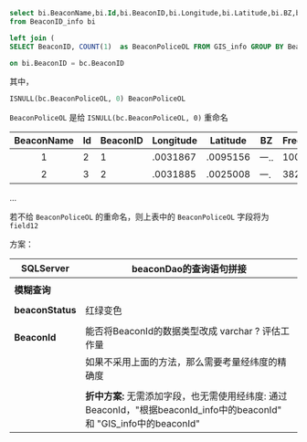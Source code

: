 ```sql
select bi.BeaconName,bi.Id,bi.BeaconID,bi.Longitude,bi.Latitude,bi.BZ,bi.FrequencyPoint,bi.RssiThreshold,bi.Longitude_Target, bi.Latitude_Target, bi.BeaconStatus, ISNULL(bc.BeaconPoliceOL, 0) BeaconPoliceOL 
from BeaconID_info bi 

left join (
SELECT BeaconID, COUNT(1)  as BeaconPoliceOL FROM GIS_info GROUP BY BeaconID ) bc 

on bi.BeaconID = bc.BeaconID
```



其中，

```sql
ISNULL(bc.BeaconPoliceOL, 0) BeaconPoliceOL
```

`BeaconPoliceOL` 是给 `ISNULL(bc.BeaconPoliceOL, 0)` 重命名



| BeaconName | Id   | BeaconID | Longitude | Latitude | BZ   | FrequencyPoint | RssiThreshold | Longitude_Target | Latitude_Target | BeaconStatus | BeaconPoliceOL |
| :--------: | ---- | -------- | --------- | -------- | ---- | -------------- | ------------- | ---------------- | --------------- | :----------: | -------------- |
|     1      | 2    | 1        | .0031867  | .0095156 | 一.. | 100.2200000    | 82            | .0032692         | .0095256        |      1       | 1              |
|     2      | 3    | 2        | .0031885  | .0025008 | 一.  | 382.0875000    | 70            | .0033662         | .0024983        |      1       | 0              |

...



若不给 `BeaconPoliceOL` 的重命名，则上表中的 `BeaconPoliceOL` 字段将为 `field12`







方案：

| SQLServer        | beaconDao的查询语句拼接                                      |
| ---------------- | ------------------------------------------------------------ |
|                  |                                                              |
| **模糊查询**     |                                                              |
|                  |                                                              |
| **beaconStatus** | 红绿变色                                                     |
|                  |                                                              |
| **BeaconId**     | 能否将BeaconId的数据类型改成 varchar ? 评估工作量            |
|                  | 如果不采用上面的方法，那么需要考量经纬度的精确度             |
|                  |                                                              |
|                  | **折中方案:** 无需添加字段，也无需使用经纬度: 通过BeaconId，"根据beaconId_info中的beaconId" 和 "GIS_info中的beaconId" |